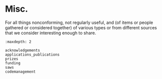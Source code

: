 # Misc.

For all things nonconforming, not regularly useful, and (of items or people gathered or
considered together) of various types or from different sources that we consider
interesting enough to share.

```{toctree}
:maxdepth: 2

acknowledgements
applications_publications
prizes
funding
saws
codemanagement
```
